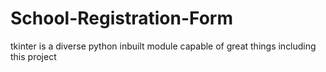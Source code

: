 # School-Registration-Form
tkinter is a diverse python inbuilt module capable of great things including this project
